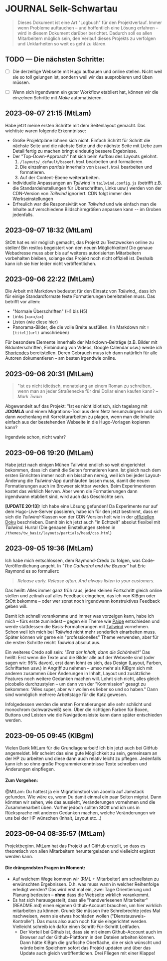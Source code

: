 # JOURNAL Selk-Schwartau

> Dieses Dokument ist eine Art "Logbuch" für den Projektverlauf.
> Immer wenn Probleme auftauchen &ndash; und hoffentlich eine
> Lösung erfahren &ndash; wird in diesem Dokument darüber berichtet.
> Dadurch soll es allen Mitarbeitern möglich sein, den Verlauf
> dieses Projekts zu verfolgen und Unklarheiten so weit es geht
> zu klären.

## TODO &mdash; Die nächsten Schritte:

- [ ] Die derzeitige Webseite mit Hugo aufbauen und online stellen. Nicht weil sie
      so toll gelungen ist, sondern weil wir das ausprobieren und üben müssen.
- [ ] Wenn sich irgendwann ein guter Workflow etabliert hat, können wir die einzelnen 
      Schritte mit _Make_ automatisieren.


## 2023-09-07 21:15 (MtLam)

Habe jetzt meine ersten Schritte mit dem Seitenlayout gemacht. Das wichtiste waren
folgende Erkenntnisse:

- Große Projektpläne lohnen sich nicht. Einfach Schritt für Schritt die nächste
  Seite und die nächste Seite und die nächste Seite mit Liebe zum Detail fertig
  zu machen bringt eindeutig bessere Ergebnisse.
- Der "Top-Down-Approach" hat sich beim Aufbau des Layouts gelohnt.
    1. `/layouts/_default/baseof.html` bearbeiten und formatieren.
    2. Die einzelnen _partials_ innerhalb von `baseof.html` bearbeiten und
       formatieren.
    3. Auf der Content-Ebene weiterarbeiten.
- Individuelle Anpassungen an _Tailwind_ in `tailwind.config.js` (betrifft z.B.
  die Standardeinstellungen für Überschriften, Links usw.) werden von der
  CDN-Version von _Tailwind_ ignoriert. CDN folgt immer den Werkseinstellungen
- Erfreulich war die Responsivität von _Tailwind_ und wie einfach man die Inhalte
  auf verschiedene Bildschirmgrößen anpassen kann -- im Groben jedenfalls.

## 2023-09-07 18:32 (MtLam)

StOtt hat es mir möglich gemacht, das Projekt zu Testzwecken online zu stellen!
Bin restlos begeistert von den neuen Möglichkeiten! Die genaue Webadresse muss
aber bis auf weiteres autorisierten Mitarbeitern vorbehalten bleiben, solange
das Projekt noch nicht offiziell ist. Deshalb kann ich sie hier leider nicht
veröffentlichen.

## 2023-09-06 22:22 (MtLam)

Die Arbeit mit Markdown bedeutet für den Einsatz von _Tailwind,_, dass ich
für einige Standardformate feste Formatierungen bereitstellen muss. Das betrifft
vor allem:

- "Normale Überschriften" (H1 bis H5)
- Links (`<a></a>`)
- Listen (wie diese hier)
- Panorama-Bilder, die die volle Breite ausfüllen. (In Markdown mit
  `![titel](url)` umschrieben)

Für besondere Elemente innerhalb der Markdown-Beiträge (z.B. Bilder mit
Bildunterschriften, Einbindung von Videos, Google Calendar usw.) werde ich 
[Shortcodes](https://gohugo.io/templates/shortcode-templates/)
bereitstellen. Deren Gebrauch muss ich dann natürlich für alle Autoren
dokumentieren &ndash; am besten irgendwie online.

## 2023-09-06 20:31 (MtLam)

> "Ist es nicht idiotisch, monatelang an einem Roman zu schreiben, wenn man an 
> jeder Straßenecke für drei Dollar einen kaufen kann? &ndash; _Mark Twain_

Abgewandelt auf das Projekt: "Ist es nicht idiotisch, sich tagelang mit
__JOOMLA__ und einem Migrations-Tool aus dem Netz herumzuärgern und sich dann
wochenlang mit Korrekturarbeiten zu plagen, wenn man die Inhalte einfach aus der
bestehenden Webseite in die Hugo-Vorlagen kopieren kann?

Irgendwie schon, nicht wahr?

## 2023-09-06 19:20 (MtLam)

Habe jetzt nach einigen Mühen Tailwind endlich so weit eingerichtet bekommen,
dass ich damit die Seiten formatieren kann. Ist gleich nach dem ersten
Einrichten immer noch ein bisschen nervig, weil ich bei jeder Layout-Änderung
die _Tailwind_-App durchlaufen lassen muss, damit die neuen Formatierungen auch
im Browser sichtbar werden. Beim Experimentieren kostet das wirklich Nerven.
Aber wenn die Formatierungen dann irgendwann etabliert sind, wird auch das
Geschichte sein. 

__[UPDATE 20:13]:__ Ich habe eine Lösung gefunden! Da Experimente nur auf dem
Hugo-Live-Server passieren, habe ich für den jetzt bestimmt, dass er sich die 
_Tailwind_-Klassen von der CDN-Version holt wie in der 
[offiziellen Doku](https://tailwindcss.com/docs/installation/play-cdn)
beschrieben. Damit bin ich jetzt auch "in Echtzeit" absolut flexibel mit
_Tailwind._ Hurra! (Die genauen Einstellungen stehen in
`/themes/tw_basic/layouts/partials/head/css.html`)

## 2023-09-05 19:36 (MtLam)

Ich habe mich entschlossen, dem Raymond-Credo zu folgen, was
Code-Veröffentlichung angeht. In _"The Cathedral and the Bazaar"_ hat Eric
Raymond es so formuliert:

> _Release early. Release often. And always listen to your customers._

Das heißt: Alles immer ganz früh raus, jeden kleinen Fortschritt gleich online
stellen und zeitnah auf alles Feedback eingehen, das ich von KlBgm oder StOtt
bekomme &ndash; oder wer sonst noch irgendwann konstruktives Feedback geben
will.

Damit ich schnell vorankomme und immer was vorzeigen kann, habe ich mich &ndash;
fürs erste zumindest &ndash; gegen ein Theme wie
[Paige](https://hugothemesfree.com/paige-hugo-theme/)
entschieden und werde stattdessen die Basis-Formatierungen mit
[Tailwind](https://tailwindcss.com/)
vornehmen. Schon weil ich mich bei _Tailwind_ nicht mehr sonderlich einarbeiten
muss. Später können wir gerne ein "professionelles" Theme verwenden, aber für
die ersten Schritte reicht _Tailwind_ absolut aus.

Ein weiteres Credo soll sein: _"Erst der Inhalt, dann die Schönheit!"_ Das
heißt: Erst wenn die Texte und die Bilder alle auf der Webseite sind (oder sagen
wir: 95% davon), erst dann lohnt es sich, das Design (Layout, Farben,
Schriftarten usw.) in Angriff zu nehmen &ndash; umso mehr als KlBgm sich mit
anderen zusammen über Änderungen in Inhalt, Layout und zusätzliche Features noch
weitere Gedanken machen will. Lohnt sich nicht, alles gleich picobello
durchzustylen &ndash; um dann von der "Kommission" gesagt zu bekommen: "Alles super,
aber wir wollen es lieber so und so haben." Dann sind womöglich mehrere
Arbeitstage für die Katz gewesen.

Infolgedessen werden die ersten Formatierungen alle sehr schlicht und monochrom
(schwarzweiß) sein. Über die richtigen Farben für Boxen, Buttons und Leisten wie
die Navigationsleiste kann dann später entschieden werden.

## 2023-09-05 09:45 (KlBgm)

Vielen Dank MtLam für die Grundlagenarbeit!
Ich bin jetzt auch bei GitHub angemeldet. Mir scheint das eine gute Möglichkeit
zu sein, gemeinsam an der HP zu arbeiten und diese dann auch relativ leicht zu
pflegen. Jedenfalls kann ich so ohne große Programmierkenntnisse Texte schreiben
und Änderungen einpflegen.

#### Zum Vorgehen:

@MtLam: Du hattest ja ein Migrationstool von Joomla auf Jamstack gefunden. Wie
wäre es, wenn Du damit einmal ein paar Seiten migrist. Dann könnten wir sehen,
wie das aussieht, Veränderungen vornehmen und die Zusammenarbeit üben. Vorher
jedoch sollten StOtt und ich uns in Rücksprache mit anderen Gedanken machen,
welche Veränderungen wir uns bei der HP wünschen (Inhalt, Layout etc...)

## 2023-09-04 08:35:57 (MtLam)

Projektbeginn. MtLam hat das Projekt auf GitHub erstellt, so dass es
theoretisch von allen Mitarbeitern heruntergeladen und vielleicht ergänzt
werden kann.

#### Die drängendsten Fragen im Moment:

- Auf welchem Wege kommen wir (RML + Mitarbeiter) am schnellsten zu erwünschten
  Ergebnissen. D.h. was muss wann in welcher Reihenfolge erledigt werden?
  Das wird erst mal ein, zwei Tage Orientierung und Planung bedeuten &ndash; **ohne**
  dass die Webseite wirklich vorankommt.
- Es hat sich herausgestellt, dass alle "handverlesenen Mitarbeiter" (README.md)
  einen eigenen Github-Account brauchen, um hier wirklich mitarbeiten zu können.
  Grund: Sie müssen ihre Schreibrechte jedes Mal nachweisen, wenn sie etwas
  hochladen wollen ("Dienstausweis-Kontrolle"). Das muss also auch noch für sie
  eingerichtet werden. Vielleicht schreib ich dafür einen Schritt-Für-Schritt
  Leitfaden.
  - Der Vorteil bei Github ist, dass sie mit einem Github-Account auch im Browser
    auf der Github-Plattform in den Dateien arbeiten können. Dann hätte KlBgm die
    grafische Oberfläche, die er sich wünscht und würde beim Speichern sofort das
    Projekt updaten und über das Update auch gleich veröffentlichen. Drei Fliegen
    mit einer Klappe!
